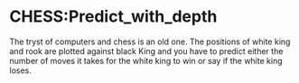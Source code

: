 # CHESS:Predict_with_depth

The tryst of computers and chess is an old one.
The positions of white king and rook are plotted against black King and you have to predict either the number of moves it takes for the white king to win or say if the white king loses.
